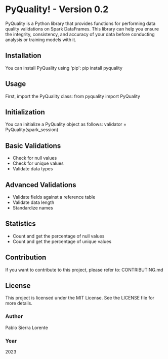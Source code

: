 # PyQuality! - Version 0.2
PyQuality is a Python library that provides functions for performing data quality validations on Spark DataFrames. This library can help you ensure the integrity, consistency, and accuracy of your data before conducting analysis or training models with it.

## Installation
You can install PyQuality using 'pip':
pip install pyquality

## Usage
First, import the PyQuality class:
from pyquality import PyQuality

## Initialization
You can initialize a PyQuality object as follows:
validator = PyQuality(spark_session)

## Basic Validations
- Check for null values
- Check for unique values
- Validate data types

## Advanced Validations
- Validate fields against a reference table
- Validate data length
- Standardize names

## Statistics
- Count and get the percentage of null values
- Count and get the percentage of unique values

## Contribution
If you want to contribute to this project, please refer to: CONTRIBUTING.md

## License
This project is licensed under the MIT License. See the LICENSE file for more details.

### Author
Pablo Sierra Lorente

### Year
2023
